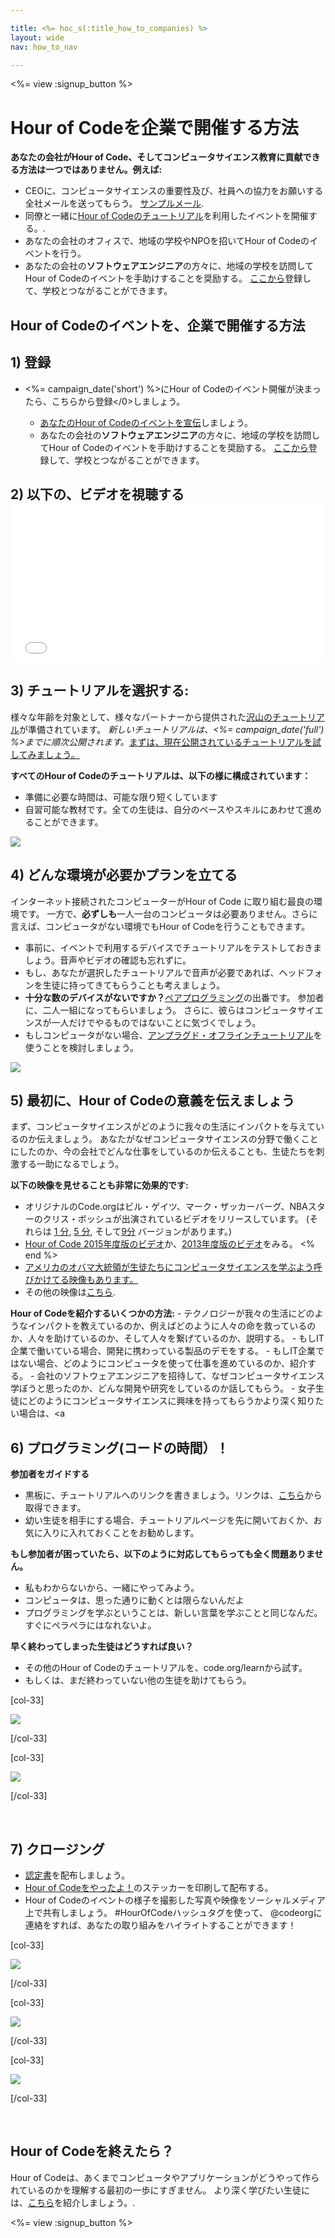 ```yaml
---

title: <%= hoc_s(:title_how_to_companies) %>
layout: wide
nav: how_to_nav

---
```


<%= view :signup_button %>

# Hour of Codeを企業で開催する方法

**あなたの会社がHour of Code、そしてコンピュータサイエンス教育に貢献できる方法は一つではありません。例えば:**

  * CEOに、コンピュータサイエンスの重要性及び、社員への協力をお願いする全社メールを送ってもらう。 [サンプルメール](<%= resolve_url('/promote/resources#sample-emails') %>).
  * 同僚と一緒に[Hour of Codeのチュートリアル](<%= resolve_url('https://code.org/learn') %>)を利用したイベントを開催する。.
  * あなたの会社のオフィスで、地域の学校やNPOを招いてHour of Codeのイベントを行う。
  * あなたの会社の**ソフトウェアエンジニア**の方々に、地域の学校を訪問してHour of Codeのイベントを手助けすることを奨励する。 [ここから](<%= resolve_url('https://code.org/volunteer/engineer') %>)登録して、学校とつながることができます。

## Hour of Codeのイベントを、企業で開催する方法

## 1) 登録

  * <%= campaign_date('short') %>にHour of Code</a>のイベント開催が決まったら、こちらから登録</0>しましょう。</li> 
    
      * [あなたのHour of Codeのイベントを宣伝](<%= resolve_url('/promote') %>)しましょう。
      * あなたの会社の**ソフトウェアエンジニア**の方々に、地域の学校を訪問してHour of Codeのイベントを手助けすることを奨励する。 [ここから](<%= resolve_url('https://code.org/volunteer/engineer') %>)登録して、学校とつながることができます。</ul> 
    
    ## 2) 以下の、ビデオを視聴する <iframe width="500" height="255" src="//www.youtube.com/embed/SrnvvWDm73k" frameborder="0" allowfullscreen></iframe>    
    ## 3) チュートリアルを選択する:
    
    様々な年齢を対象として、様々なパートナーから提供された[沢山のチュートリアル](<%= resolve_url('https://code.org/learn') %>)が準備されています。 *新しいチュートリアルは、<%= campaign_date('full') %>までに順次公開されます。*[まずは、現在公開されているチュートリアルを試してみましょう。](<%= resolve_url("https://code.org/learn") %>)
    
    **すべてのHour of Codeのチュートリアルは、以下の様に構成されています：**
    
      * 準備に必要な時間は、可能な限り短くしています
      * 自習可能な教材です。全ての生徒は、自分のペースやスキルにあわせて進めることができます。
    
    [![](/images/fit-700/tutorials.png)](<%= resolve_url('https://code.org/learn') %>)
    
    ## 4) どんな環境が必要かプランを立てる
    
    インターネット接続されたコンピューターがHour of Code に取り組む最良の環境です。 一方で、**必ずしも**一人一台のコンピュータは必要ありません。さらに言えば、コンピュータがない環境でもHour of Codeを行うこともできます。
    
      * 事前に、イベントで利用するデバイスでチュートリアルをテストしておきましょう。音声やビデオの確認も忘れずに。
      * もし、あなたが選択したチュートリアルで音声が必要であれば、ヘッドフォンを生徒に持ってきてもらうことも考えましょう。
      * **十分な数のデバイスがないですか？**[ペアプログラミング](https://www.youtube.com/watch?v=vgkahOzFH2Q)の出番です。 参加者に、二人一組になってもらいましょう。 さらに、彼らはコンピュータサイエンスが一人だけでやるものではないことに気づくでしょう。
      * もしコンピュータがない場合、[アンプラグド・オフラインチュートリアル](<%= resolve_url('https://code.org/learn') %>)を使うことを検討しましょう。 
    
    ![](/images/fit-350/group_ipad.jpg)
    
    ## 5) 最初に、Hour of Codeの意義を伝えましょう
    
    まず、コンピュータサイエンスがどのように我々の生活にインパクトを与えているのか伝えましょう。 あなたがなぜコンピュータサイエンスの分野で働くことにしたのか、今の会社でどんな仕事をしているのか伝えることも、生徒たちを刺激する一助になるでしょう。
    
    **以下の映像を見せることも非常に効果的です:**
    
      * オリジナルのCode.orgはビル・ゲイツ、マーク・ザッカーバーグ、NBAスターのクリス・ボッシュが出演されているビデオをリリースしています。 (それらは [1 分](https://www.youtube.com/watch?v=qYZF6oIZtfc), [5 分](https://www.youtube.com/watch?v=nKIu9yen5nc), そして[9分](https://www.youtube.com/watch?v=dU1xS07N-FA) バージョンがあります。)
      * [Hour of Code 2015年度版のビデオ](https://www.youtube.com/watch?v=7L97YMYqLHc)か、[2013年度版のビデオ](https://www.youtube.com/watch?v=FC5FbmsH4fw)をみる。 <% end %>
      * [アメリカのオバマ大統領が生徒たちにコンピュータサイエンスを学ぶよう呼びかけてる映像もあります。](https://www.youtube.com/watch?v=6XvmhE1J9PY)
      * その他の映像は[こちら](https://www.youtube.com/playlist?list=PLzdnOPI1iJNfpD8i4Sx7U0y2MccnrNZuP).
    
    **Hour of Codeを紹介するいくつかの方法:** - テクノロジーが我々の生活にどのようなインパクトを教えているのか、例えばどのように人々の命を救っているのか、人々を助けているのか、そして人々を繋げているのか、説明する。 - もしIT企業で働いている場合、開発に携わっている製品のデモをする。 - もしIT企業ではない場合、どのようにコンピュータを使って仕事を進めているのか、紹介する。 - 会社のソフトウェアエンジニアを招待して、なぜコンピュータサイエンス学ぼうと思ったのか、どんな開発や研究をしているのか話してもらう。 - 女子生徒にどのようにコンピュータサイエンスに興味を持ってもらうかより深く知りたい場合は、<a
    
    ## 6) プログラミング(コードの時間）！
    
    **参加者をガイドする**
    
      * 黒板に、チュートリアルへのリンクを書きましょう。リンクは、[こちら](<%= resolve_url('https://code.org/learn') %>)から取得できます。
      * 幼い生徒を相手にする場合、チュートリアルページを先に開いておくか、お気に入りに入れておくことをお勧めします。
    
    **もし参加者が困っていたら、以下のように対応してもらっても全く問題ありません。**
    
      * 私もわからないから、一緒にやってみよう。
      * コンピュータは、思った通りに動くとは限らないんだよ
      * プログラミングを学ぶということは、新しい言葉を学ぶことと同じなんだ。すぐにペラペラにはなれないよ。
    
    **早く終わってしまった生徒はどうすれば良い？**
    
      * その他のHour of Codeのチュートリアルを、code.org/learnから試す。
      * もしくは、まだ終わっていない他の生徒を助けてもらう。
    
    [col-33]
    
    ![](/images/fit-250/highschoolgirls.jpeg)
    
    [/col-33]
    
    [col-33]
    
    ![](/images/fit-300/group_ar.jpg)
    
    [/col-33]
    
    <p style="clear:both">
      &nbsp;
    </p>
    
    ## 7) クロージング
    
      * [認定書](<%= resolve_url('https://code.org/certificates') %>)を配布しましょう。
      * [Hour of Codeをやったよ！](<%= resolve_url('/promote/resources#stickers') %>)のステッカーを印刷して配布する。
      * Hour of Codeのイベントの様子を撮影した写真や映像をソーシャルメディア上で共有しましょう。 #HourOfCodeハッシュタグを使って、 @codeorgに連絡をすれば、あなたの取り組みをハイライトすることができます！
    
    [col-33]
    
    ![](/images/fit-250/celebrate2.jpeg)
    
    [/col-33]
    
    [col-33]
    
    ![](/images/fit-260/highlight-certificates.jpg)
    
    [/col-33]
    
    [col-33]
    
    ![](/images/fit-300/boy-certificate.jpg)
    
    [/col-33]
    
    <p style="clear:both">
      &nbsp;
    </p>
    
    ## Hour of Codeを終えたら？
    
    Hour of Codeは、あくまでコンピュータやアプリケーションがどうやって作られているのかを理解する最初の一歩にすぎません。 より深く学びたい生徒には、[こちら](<%= resolve_url('https://code.org/learn/beyond') %>)を紹介しましょう。.
    
    <%= view :signup_button %>